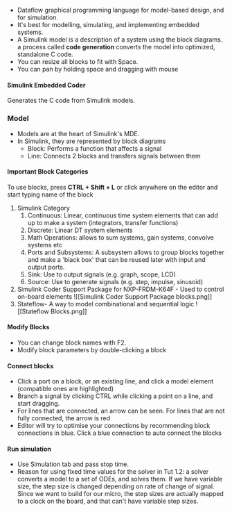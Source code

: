 - Dataflow graphical programming language for model-based design, and for simulation.
- It's best for modelling, simulating, and implementing embedded systems.
- A Simulink model is a description of a system using the block diagrams. a process called **code generation** converts the model into optimized, standalone C code.
- You can resize all blocks to fit with Space.
- You can pan by holding space and dragging with mouse
#### Simulink Embedded Coder
Generates the C code from Simulink models.

### Model
- Models are at the heart of Simulink's MDE.
- In Simulink, they are represented by block diagrams
	- Block: Performs a function that affects a signal
	- Line: Connects 2 blocks and transfers signals between them

#### Important Block Categories
To use blocks, press **CTRL + Shift + L** or click anywhere on the editor and start typing name of the block
1. Simulink Category
	1. Continuous: Linear, continuous time system elements that can add up to make a system (integrators, transfer functions)
	2. Discrete: Linear DT system elements
	3. Math Operations: allows to sum systems, gain systems, convolve systems etc
	4. Ports and Subsystems: A subsystem allows to group blocks together and make a 'black box' that can be reused later with input and output ports.
	5. Sink: Use to output signals (e.g. graph, scope, LCD)
	6. Source: Use to generate signals (e.g. step, impulse, sinusoid)
2. Simulink Coder Support Package for NXP-FRDM-K64F - Used to control on-board elements
![[Simulink Coder Support Package blocks.png]]
3. Stateflow- A way to model combinational and sequential logic
![[Stateflow Blocks.png]]

#### Modify Blocks
- You can change block names with F2.
- Modify block parameters by double-clicking a block

#### Connect blocks
- Click a port on a block, or an existing line, and click a model element (compatible ones are highlighted)
- Branch a signal by clicking CTRL while clicking a point on a line, and start dragging.
- For lines that are connected, an arrow can be seen. For lines that are not fully connected, the arrow is red
- Editor will try to optimise your connections by recommending block connections in blue. Click a blue connection to auto connect the blocks

#### Run simulation
- Use Simulation tab and pass stop time.
- Reason for using fixed time values for the solver in Tut 1.2: a solver converts a model to a set of ODEs, and solves them. If we have variable size, the step size is changed depending on rate of change of signal. Since we want to build for our micro, the step sizes are actually mapped to a clock on the board, and that can't have variable step sizes.